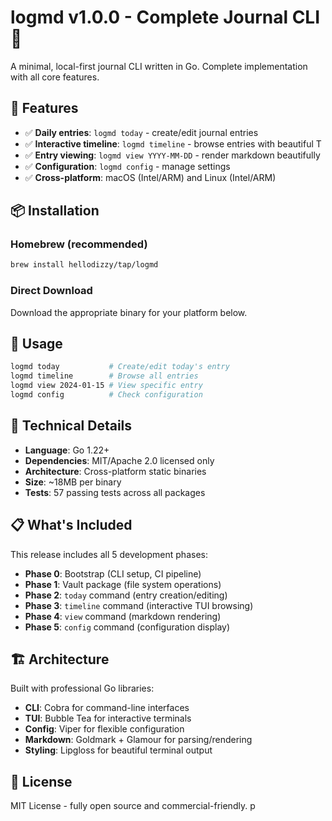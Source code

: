 # logmd v1.0.0 - Complete Journal CLI 📖

A minimal, local-first journal CLI written in Go. Complete implementation with all core features.

## 🎯 Features
- ✅ **Daily entries**: `logmd today` - create/edit journal entries
- ✅ **Interactive timeline**: `logmd timeline` - browse entries with beautiful T
- ✅ **Entry viewing**: `logmd view YYYY-MM-DD` - render markdown beautifully
- ✅ **Configuration**: `logmd config` - manage settings
- ✅ **Cross-platform**: macOS (Intel/ARM) and Linux (Intel/ARM)

## 📦 Installation

### Homebrew (recommended)
```bash
brew install hellodizzy/tap/logmd
```

### Direct Download
Download the appropriate binary for your platform below.

## 🧪 Usage
```bash
logmd today           # Create/edit today's entry
logmd timeline        # Browse all entries
logmd view 2024-01-15 # View specific entry
logmd config          # Check configuration
```

## 🔧 Technical Details
- **Language**: Go 1.22+
- **Dependencies**: MIT/Apache 2.0 licensed only
- **Architecture**: Cross-platform static binaries
- **Size**: ~18MB per binary
- **Tests**: 57 passing tests across all packages

## 📋 What's Included
This release includes all 5 development phases:
- **Phase 0**: Bootstrap (CLI setup, CI pipeline)  
- **Phase 1**: Vault package (file system operations)
- **Phase 2**: `today` command (entry creation/editing)
- **Phase 3**: `timeline` command (interactive TUI browsing)
- **Phase 4**: `view` command (markdown rendering)
- **Phase 5**: `config` command (configuration display)

## 🏗️ Architecture
Built with professional Go libraries:
- **CLI**: Cobra for command-line interfaces
- **TUI**: Bubble Tea for interactive terminals
- **Config**: Viper for flexible configuration
- **Markdown**: Goldmark + Glamour for parsing/rendering
- **Styling**: Lipgloss for beautiful terminal output

## 📄 License
MIT License - fully open source and commercial-friendly. p